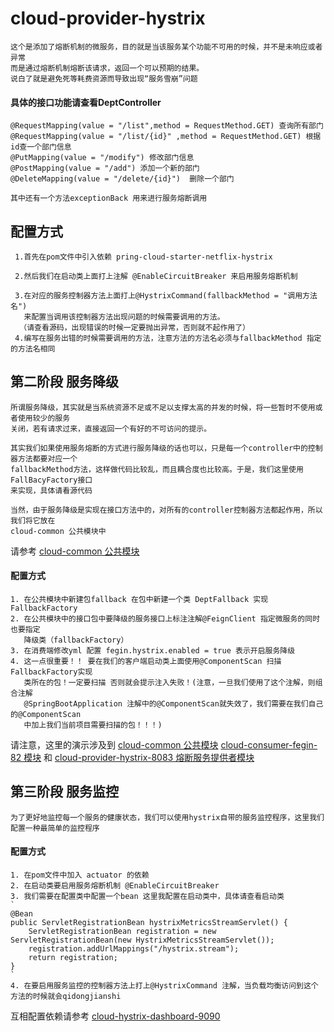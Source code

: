 # cloud-provider-hystrix
    这个是添加了熔断机制的微服务，目的就是当该服务某个功能不可用的时候，并不是未响应或者异常
    而是通过熔断机制熔断该请求，返回一个可以预期的结果。
    说白了就是避免死等耗费资源而导致出现“服务雪崩”问题
    
####  具体的接口功能请查看DeptController
    @RequestMapping(value = "/list",method = RequestMethod.GET) 查询所有部门
    @RequestMapping(value = "/list/{id}" ,method = RequestMethod.GET) 根据id查一个部门信息
    @PutMapping(value = "/modify") 修改部门信息
    @PostMapping(value = "/add") 添加一个新的部门
    @DeleteMapping(value = "/delete/{id}")  删除一个部门
    
    其中还有一个方法exceptionBack 用来进行服务熔断调用 
    
    
##   配置方式
     1.首先在pom文件中引入依赖 pring-cloud-starter-netflix-hystrix
     
     2.然后我们在启动类上面打上注解 @EnableCircuitBreaker 来启用服务熔断机制
     
     3.在对应的服务控制器方法上面打上@HystrixCommand(fallbackMethod = "调用方法名")
       来配置当调用该控制器方法出现问题的时候需要调用的方法。
      （请查看源码，出现错误的时候一定要抛出异常，否则就不起作用了）
     4.编写在服务出错的时候需要调用的方法，注意方法的方法名必须与fallbackMethod 指定的方法名相同
     
## 第二阶段  服务降级
    
    所谓服务降级，其实就是当系统资源不足或不足以支撑太高的并发的时候，将一些暂时不使用或者使用较少的服务
    关闭，若有请求过来，直接返回一个有好的不可访问的提示。
    
    其实我们如果使用服务熔断的方式进行服务降级的话也可以，只是每一个controller中的控制器方法都要对应一个
    fallbackMethod方法，这样做代码比较乱，而且耦合度也比较高。于是，我们这里使用FallBacyFactory接口
    来实现，具体请看源代码 
    
    当然，由于服务降级是实现在接口方法中的，对所有的controller控制器方法都起作用，所以我们将它放在
    cloud-common 公共模块中
   请参考 [cloud-common 公共模块](https://github.com/811105717/SpringCloud/tree/master/cloud-common)
   
####  配置方式
    1. 在公共模块中新建包fallback 在包中新建一个类 DeptFallback 实现FallbackFactory
    2. 在公共模块中的接口包中要降级的服务接口上标注注解@FeignClient 指定微服务的同时也要指定
       降级类（fallbackFactory）
    3. 在消费端修改yml 配置 fegin.hystrix.enabled = true 表示开启服务降级
    4. 这一点很重要！！ 要在我们的客户端启动类上面使用@ComponentScan 扫描FallbackFactory实现
       类所在的包！一定要扫描 否则就会提示注入失败！(注意，一旦我们使用了这个注解，则组合注解
       @SpringBootApplication 注解中的@ComponentScan就失效了，我们需要在我们自己的@ComponentScan
       中加上我们当前项目需要扫描的包！！！)
     
   请注意，这里的演示涉及到 [cloud-common 公共模块](https://github.com/811105717/SpringCloud/tree/master/cloud-common) [cloud-consumer-fegin-82 模块](https://github.com/811105717/SpringCloud/tree/master/cloud-consumer-fegin-82) 和 [cloud-provider-hystrix-8083 熔断服务提供者模块](https://github.com/811105717/SpringCloud/tree/master/cloud-provider-hystrix-8083)
   
## 第三阶段 服务监控 
    为了更好地监控每一个服务的健康状态，我们可以使用hystrix自带的服务监控程序，这里我们配置一种最简单的监控程序
#### 配置方式
    1. 在pom文件中加入 actuator 的依赖
    2. 在启动类要启用服务熔断机制 @EnableCircuitBreaker
    3. 我们需要在配置类中配置一个bean 这里我配置在启动类中，具体请查看启动类
    `
    @Bean
    public ServletRegistrationBean hystrixMetricsStreamServlet() {
        ServletRegistrationBean registration = new ServletRegistrationBean(new HystrixMetricsStreamServlet());
        registration.addUrlMappings("/hystrix.stream");
        return registration;
    }
    `
    4. 在要启用服务监控的控制器方法上打上@HystrixCommand 注解，当负载均衡访问到这个方法的时候就会qidongjianshi
    
   互相配置依赖请参考 [cloud-hystrix-dashboard-9090](https://github.com/811105717/SpringCloud/tree/master/cloud-hystrix-dashboard-9090)        
